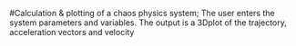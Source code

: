 #Calculation & plotting of a chaos physics system;
The user enters the system parameters and variables. The output is a 3Dplot of the trajectory, acceleration vectors and velocity
